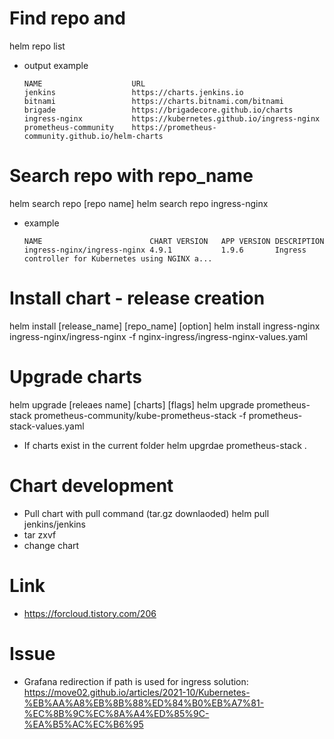 # Find repo and
helm repo list
- output example
    ```
    NAME                	URL
    jenkins             	https://charts.jenkins.io
    bitnami             	https://charts.bitnami.com/bitnami
    brigade             	https://brigadecore.github.io/charts
    ingress-nginx       	https://kubernetes.github.io/ingress-nginx
    prometheus-community	https://prometheus-community.github.io/helm-charts

    ```

# Search repo with repo_name
helm search repo [repo name]
helm search repo ingress-nginx
- example
    ```
    NAME                       	CHART VERSION	APP VERSION	DESCRIPTION
    ingress-nginx/ingress-nginx	4.9.1        	1.9.6      	Ingress controller for Kubernetes using NGINX a...
    ```

# Install chart - release creation
helm install [release_name] [repo_name] [option]
helm install ingress-nginx ingress-nginx/ingress-nginx -f nginx-ingress/ingress-nginx-values.yaml


# Upgrade charts
helm upgrade [releaes name] [charts] [flags]
helm upgrade prometheus-stack prometheus-community/kube-prometheus-stack -f prometheus-stack-values.yaml
- If charts exist in the current folder
  helm upgrdae prometheus-stack .

# Chart development
- Pull chart with pull command (tar.gz downlaoded)
  helm pull jenkins/jenkins
- tar zxvf
- change chart



# Link
- https://forcloud.tistory.com/206

# Issue
- Grafana redirection if path is used for ingress
  solution: https://move02.github.io/articles/2021-10/Kubernetes-%EB%AA%A8%EB%8B%88%ED%84%B0%EB%A7%81-%EC%8B%9C%EC%8A%A4%ED%85%9C-%EA%B5%AC%EC%B6%95


